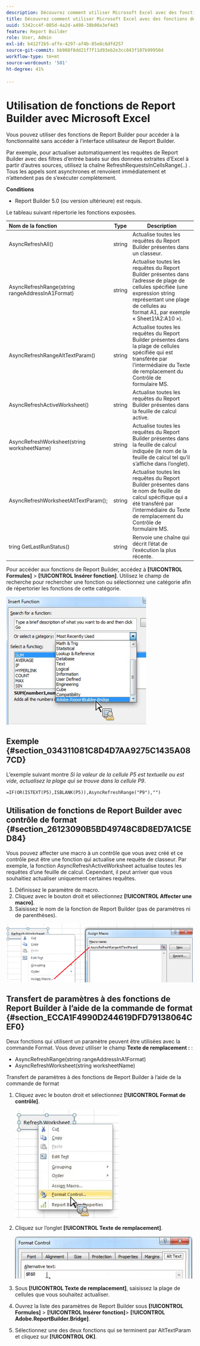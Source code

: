 ```yaml
---
description: Découvrez comment utiliser Microsoft Excel avec des fonctions de Report Builder sans accéder à l’interface utilisateur de Report Builder.
title: Découvrez comment utiliser Microsoft Excel avec des fonctions de Report Builder
uuid: 5342cc4f-085d-4a2d-a498-38b00a3ef4d3
feature: Report Builder
role: User, Admin
exl-id: b412f2b5-affe-4297-af4b-85e8c6dfd257
source-git-commit: bb908f8dd21f7f11d93eb2e3cc843f107b99950d
workflow-type: tm+mt
source-wordcount: '501'
ht-degree: 41%

---
```


# Utilisation de fonctions de Report Builder avec Microsoft Excel

Vous pouvez utiliser des fonctions de Report Builder pour accéder à la fonctionnalité sans accéder à l’interface utilisateur de Report Builder.

Par exemple, pour actualiser automatiquement les requêtes de Report Builder avec des filtres d’entrée basés sur des données extraites d’Excel à partir d’autres sources, utilisez la chaîne RefreshRequestsInCellsRange(..) . Tous les appels sont asynchrones et renvoient immédiatement et n’attendent pas de s’exécuter complètement.

**Conditions**

* Report Builder 5.0 (ou version ultérieure) est requis.

Le tableau suivant répertorie les fonctions exposées.

| Nom de la fonction | Type | Description |
|:---| --- | ---|
| AsyncRefreshAll() | string | Actualise toutes les requêtes du Report Builder présentes dans un classeur. |
| AsyncRefreshRange(string rangeAddressInA1Format) | string | Actualise toutes les requêtes du Report Builder présentes dans l’adresse de plage de cellules spécifiée (une expression string représentant une plage de cellules au format A1, par exemple « Sheet1!A2:A10 »). |
| AsyncRefreshRangeAltTextParam() | string | Actualise toutes les requêtes du Report Builder présentes dans la plage de cellules spécifiée qui est transférée par l’intermédiaire du Texte de remplacement du Contrôle de formulaire MS. |
| AsyncRefreshActiveWorksheet() | string | Actualise toutes les requêtes du Report Builder présentes dans la feuille de calcul active. |
| AsyncRefreshWorksheet(string worksheetName) | string | Actualise toutes les requêtes du Report Builder présentes dans la feuille de calcul indiquée (le nom de la feuille de calcul tel qu’il s’affiche dans l’onglet). |
| AsyncRefreshWorksheetAltTextParam(); | string | Actualise toutes les requêtes du Report Builder présentes dans le nom de feuille de calcul spécifique qui a été transféré par l’intermédiaire du Texte de remplacement du Contrôle de formulaire MS. |
| tring GetLastRunStatus() | string | Renvoie une chaîne qui décrit l’état de l’exécution la plus récente. |

Pour accéder aux fonctions de Report Builder, accédez à **[!UICONTROL Formules]** > **[!UICONTROL Insérer fonction]**. Utilisez le champ de recherche pour rechercher une fonction ou sélectionnez une catégorie afin de répertorier les fonctions de cette catégorie.

![Capture d&#39;écran montrant la fenêtre Insérer une fonction avec la liste de catégories étendue.](assets/arb_functions.png)

## Exemple {#section_034311081C8D4D7AA9275C1435A087CD}

L’exemple suivant montre *Si la valeur de la cellule P5 est textuelle ou est vide, actualisez la plage qui se trouve dans la cellule P9*.

```
=IF(OR(ISTEXT(P5),ISBLANK(P5)),AsyncRefreshRange("P9"),"")
```

## Utilisation de fonctions de Report Builder avec contrôle de format {#section_26123090B5BD49748C8D8ED7A1C5ED84}

Vous pouvez affecter une macro à un contrôle que vous avez créé et ce contrôle peut être une fonction qui actualise une requête de classeur. Par exemple, la fonction AsyncRefreshActiveWorksheet actualise toutes les requêtes d’une feuille de calcul. Cependant, il peut arriver que vous souhaitiez actualiser uniquement certaines requêtes.

1. Définissez le paramètre de macro.
1. Cliquez avec le bouton droit et sélectionnez **[!UICONTROL Affecter une macro]**.
1. Saisissez le nom de la fonction de Report Builder (pas de paramètres ni de parenthèses).

![Capture d&#39;écran de la fenêtre Attribuer une macro.](assets/assign_macro.png)

## Transfert de paramètres à des fonctions de Report Builder à l’aide de la commande de format {#section_ECCA1F4990D244619DFD79138064CEF0}

Deux fonctions qui utilisent un paramètre peuvent être utilisées avec la commande Format. Vous devez utiliser le champ **Texte de remplacement :** :

* AsyncRefreshRange(string rangeAddressInA1Format)
* AsyncRefreshWorksheet(string worksheetName)

Transfert de paramètres à des fonctions de Report Builder à l’aide de la commande de format

1. Cliquez avec le bouton droit et sélectionnez **[!UICONTROL Format de contrôle]**.

   ![Capture d&#39;écran montrant le format de commande sélectionné.](assets/format_control.png)

1. Cliquez sur l’onglet **[!UICONTROL Texte de remplacement]**.

   ![Capture d&#39;écran montrant l&#39;onglet Texte de remplacement et le champ Texte de remplacement.](assets/alt_text.png)

1. Sous **[!UICONTROL Texte de remplacement]**, saisissez la plage de cellules que vous souhaitez actualiser.
1. Ouvrez la liste des paramètres de Report Builder sous **[!UICONTROL Formules]** > **[!UICONTROL Insérer fonction]**> **[!UICONTROL Adobe.ReportBuilder.Bridge]**.

1. Sélectionnez une des deux fonctions qui se terminent par AltTextParam et cliquez sur **[!UICONTROL OK]**.
